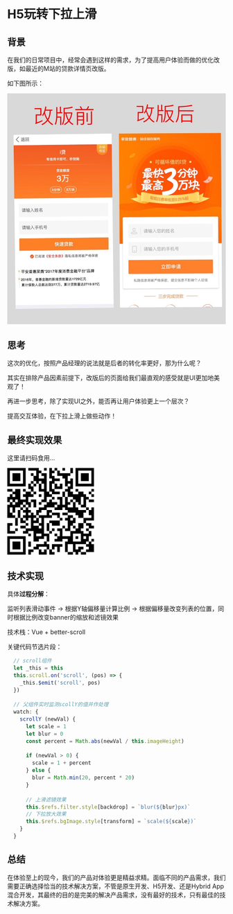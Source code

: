 # H5玩转下拉上滑

## 背景

在我们的日常项目中，经常会遇到这样的需求，为了提高用户体验而做的优化改版，如最近的M站的贷款详情页改版。

如下图所示：

<!-- ![9vAvB4.jpg](https://s1.ax1x.com/2018/03/29/9vAvB4.jpg) -->
![改版对比图](../.vuepress/assets/img/h5/h5.jpg)

## 思考

这次的优化，按照产品经理的说法就是后者的转化率更好，那为什么呢？

其实在排除产品因素前提下，改版后的页面给我们最直观的感受就是UI更加地美观了！

再进一步思考，除了实现UI之外，能否再让用户体验更上一个层次？

提高交互体验，在下拉上滑上做些动作！

## 最终实现效果

这里请扫码食用...

![QRcode](../.vuepress/assets/img/h5/qrcode.jpg)


## 技术实现

具体**过程分解**：

监听列表滑动事件 -> 根据Y轴偏移量计算比例 -> 根据偏移量改变列表的位置，同时根据比例改变banner的缩放和滤镜效果

技术栈：Vue + better-scroll

关键代码节选片段：

```js
  // scroll组件
  let _this = this
  this.scroll.on('scroll', (pos) => {
    _this.$emit('scroll', pos)
  })

  // 父组件实时监测scollY的值并作处理
  watch: {
    scrollY (newVal) {
      let scale = 1
      let blur = 0
      const percent = Math.abs(newVal / this.imageHeight)

      if (newVal > 0) {
        scale = 1 + percent
      } else {
        blur = Math.min(20, percent * 20)
      }

      // 上滑滤镜效果
      this.$refs.filter.style[backdrop] = `blur(${blur}px)`
      // 下拉放大效果
      this.$refs.bgImage.style[transform] = `scale(${scale})`
    }
  }
```

## 总结

在体验至上的现今，我们的产品对体验更是精益求精。面临不同的产品需求，我们需要正确选择恰当的技术解决方案，不管是原生开发、H5开发、还是Hybrid App混合开发，其最终的目的是完美的解决产品需求，没有最好的技术，只有最佳的技术解决方案。


